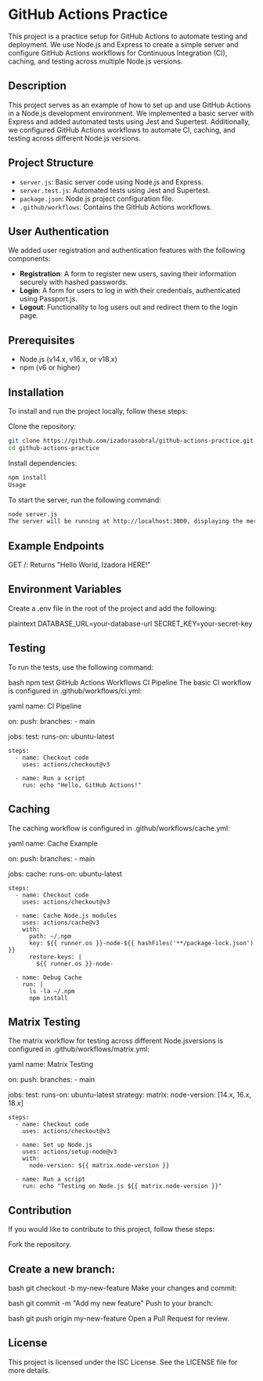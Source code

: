 # GitHub Actions Practice

This project is a practice setup for GitHub Actions to automate testing and deployment. We use Node.js and Express to create a simple server and configure GitHub Actions workflows for Continuous Integration (CI), caching, and testing across multiple Node.js versions.

## Description
This project serves as an example of how to set up and use GitHub Actions in a Node.js development environment. We implemented a basic server with Express and added automated tests using Jest and Supertest. Additionally, we configured GitHub Actions workflows to automate CI, caching, and testing across different Node.js versions.

## Project Structure
- `server.js`: Basic server code using Node.js and Express.
- `server.test.js`: Automated tests using Jest and Supertest.
- `package.json`: Node.js project configuration file.
- `.github/workflows`: Contains the GitHub Actions workflows.

## User Authentication
We added user registration and authentication features with the following components:
- **Registration**: A form to register new users, saving their information securely with hashed passwords.
- **Login**: A form for users to log in with their credentials, authenticated using Passport.js.
- **Logout**: Functionality to log users out and redirect them to the login page.

## Prerequisites
- Node.js (v14.x, v16.x, or v18.x)
- npm (v6 or higher)

## Installation
To install and run the project locally, follow these steps:

Clone the repository:
```bash
git clone https://github.com/izadorasobral/github-actions-practice.git
cd github-actions-practice
````
Install dependencies:
````bash
npm install
Usage
````
To start the server, run the following command:
````bash
node server.js
The server will be running at http://localhost:3000, displaying the message "Hello World, Izadora HERE!".
````

## Example Endpoints
GET /: Returns "Hello World, Izadora HERE!"

## Environment Variables
Create a .env file in the root of the project and add the following:

plaintext
DATABASE_URL=your-database-url
SECRET_KEY=your-secret-key

## Testing
To run the tests, use the following command:

bash
npm test
GitHub Actions Workflows
CI Pipeline
The basic CI workflow is configured in .github/workflows/ci.yml:

yaml
name: CI Pipeline

on:
  push:
    branches:
      - main

jobs:
  test:
    runs-on: ubuntu-latest

    steps:
      - name: Checkout code
        uses: actions/checkout@v3

      - name: Run a script
        run: echo "Hello, GitHub Actions!"
## Caching
The caching workflow is configured in .github/workflows/cache.yml:

yaml
name: Cache Example

on:
  push:
    branches:
      - main

jobs:
  cache:
    runs-on: ubuntu-latest

    steps:
      - name: Checkout code
        uses: actions/checkout@v3

      - name: Cache Node.js modules
        uses: actions/cache@v3
        with:
          path: ~/.npm
          key: ${{ runner.os }}-node-${{ hashFiles('**/package-lock.json') }}
          restore-keys: |
            ${{ runner.os }}-node-

      - name: Debug Cache
        run: |
          ls -la ~/.npm
          npm install
## Matrix Testing
The matrix workflow for testing across different Node.jsversions is configured in .github/workflows/matrix.yml:

yaml
name: Matrix Testing

on:
  push:
    branches:
      - main

jobs:
  test:
    runs-on: ubuntu-latest
    strategy:
      matrix:
        node-version: [14.x, 16.x, 18.x]

    steps:
      - name: Checkout code
        uses: actions/checkout@v3

      - name: Set up Node.js
        uses: actions/setup-node@v3
        with:
          node-version: ${{ matrix.node-version }}

      - name: Run a script
        run: echo "Testing on Node.js ${{ matrix.node-version }}"
## Contribution
If you would like to contribute to this project, follow these steps:

Fork the repository.

## Create a new branch:

bash
git checkout -b my-new-feature
Make your changes and commit:

bash
git commit -m "Add my new feature"
Push to your branch:

bash
git push origin my-new-feature
Open a Pull Request for review.

## License
This project is licensed under the ISC License. See the LICENSE file for more details.



